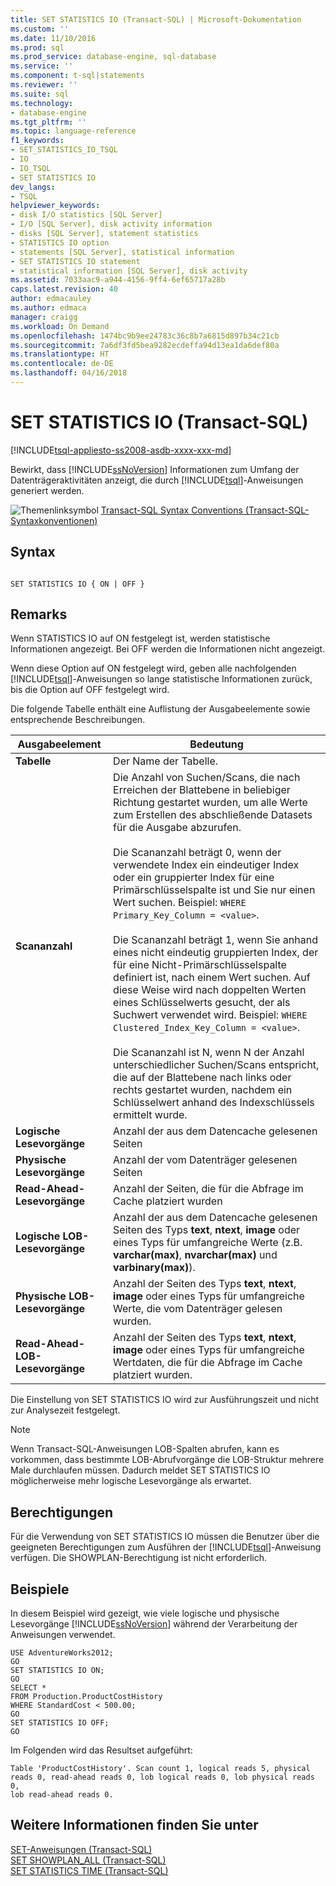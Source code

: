 ```yaml
---
title: SET STATISTICS IO (Transact-SQL) | Microsoft-Dokumentation
ms.custom: ''
ms.date: 11/10/2016
ms.prod: sql
ms.prod_service: database-engine, sql-database
ms.service: ''
ms.component: t-sql|statements
ms.reviewer: ''
ms.suite: sql
ms.technology:
- database-engine
ms.tgt_pltfrm: ''
ms.topic: language-reference
f1_keywords:
- SET_STATISTICS_IO_TSQL
- IO
- IO_TSQL
- SET STATISTICS IO
dev_langs:
- TSQL
helpviewer_keywords:
- disk I/O statistics [SQL Server]
- I/O [SQL Server], disk activity information
- disks [SQL Server], statement statistics
- STATISTICS IO option
- statements [SQL Server], statistical information
- SET STATISTICS IO statement
- statistical information [SQL Server], disk activity
ms.assetid: 7033aac9-a944-4156-9ff4-6ef65717a28b
caps.latest.revision: 40
author: edmacauley
ms.author: edmaca
manager: craigg
ms.workload: On Demand
ms.openlocfilehash: 1474bc9b9ee24783c36c8b7a6815d897b34c21cb
ms.sourcegitcommit: 7a6df3fd5bea9282ecdeffa94d13ea1da6def80a
ms.translationtype: HT
ms.contentlocale: de-DE
ms.lasthandoff: 04/16/2018
---
```

# <a name="set-statistics-io-transact-sql"></a>SET STATISTICS IO (Transact-SQL)
[!INCLUDE[tsql-appliesto-ss2008-asdb-xxxx-xxx-md](../../includes/tsql-appliesto-ss2008-asdb-xxxx-xxx-md.md)]

  Bewirkt, dass [!INCLUDE[ssNoVersion](../../includes/ssnoversion-md.md)] Informationen zum Umfang der Datenträgeraktivitäten anzeigt, die durch [!INCLUDE[tsql](../../includes/tsql-md.md)]-Anweisungen generiert werden.  
  
 ![Themenlinksymbol](../../database-engine/configure-windows/media/topic-link.gif "Topic link icon") [Transact-SQL Syntax Conventions (Transact-SQL-Syntaxkonventionen)](../../t-sql/language-elements/transact-sql-syntax-conventions-transact-sql.md)  
  
## <a name="syntax"></a>Syntax  
  
```  
  
SET STATISTICS IO { ON | OFF }  
```  
  
## <a name="remarks"></a>Remarks  
 Wenn STATISTICS IO auf ON festgelegt ist, werden statistische Informationen angezeigt. Bei OFF werden die Informationen nicht angezeigt.  
  
 Wenn diese Option auf ON festgelegt wird, geben alle nachfolgenden [!INCLUDE[tsql](../../includes/tsql-md.md)]-Anweisungen so lange statistische Informationen zurück, bis die Option auf OFF festgelegt wird.  
  
 Die folgende Tabelle enthält eine Auflistung der Ausgabeelemente sowie entsprechende Beschreibungen.  
  
|Ausgabeelement|Bedeutung|  
|-----------------|-------------|  
|**Tabelle**|Der Name der Tabelle.|  
|**Scananzahl**|Die Anzahl von Suchen/Scans, die nach Erreichen der Blattebene in beliebiger Richtung gestartet wurden, um alle Werte zum Erstellen des abschließende Datasets für die Ausgabe abzurufen.<br /><br /> Die Scananzahl beträgt 0, wenn der verwendete Index ein eindeutiger Index oder ein gruppierter Index für eine Primärschlüsselspalte ist und Sie nur einen Wert suchen. Beispiel: `WHERE Primary_Key_Column = <value>`.<br /><br /> Die Scananzahl beträgt 1, wenn Sie anhand eines nicht eindeutig gruppierten Index, der für eine Nicht-Primärschlüsselspalte definiert ist, nach einem Wert suchen. Auf diese Weise wird nach doppelten Werten eines Schlüsselwerts gesucht, der als Suchwert verwendet wird. Beispiel: `WHERE Clustered_Index_Key_Column = <value>`.<br /><br /> Die Scananzahl ist N, wenn N der Anzahl unterschiedlicher Suchen/Scans entspricht, die auf der Blattebene nach links oder rechts gestartet wurden, nachdem ein Schlüsselwert anhand des Indexschlüssels ermittelt wurde.|  
|**Logische Lesevorgänge**|Anzahl der aus dem Datencache gelesenen Seiten|  
|**Physische Lesevorgänge**|Anzahl der vom Datenträger gelesenen Seiten|  
|**Read-Ahead-Lesevorgänge**|Anzahl der Seiten, die für die Abfrage im Cache platziert wurden|  
|**Logische LOB-Lesevorgänge**|Anzahl der aus dem Datencache gelesenen Seiten des Typs **text**, **ntext**, **image** oder eines Typs für umfangreiche Werte (z.B. **varchar(max)**, **nvarchar(max)** und **varbinary(max)**).|  
|**Physische LOB-Lesevorgänge**|Anzahl der Seiten des Typs **text**, **ntext**, **image** oder eines Typs für umfangreiche Werte, die vom Datenträger gelesen wurden.|  
|**Read-Ahead-LOB-Lesevorgänge**|Anzahl der Seiten des Typs **text**, **ntext**, **image** oder eines Typs für umfangreiche Wertdaten, die für die Abfrage im Cache platziert wurden.|  
  
 Die Einstellung von SET STATISTICS IO wird zur Ausführungszeit und nicht zur Analysezeit festgelegt.  
  
> [!NOTE]  
>  Wenn Transact-SQL-Anweisungen LOB-Spalten abrufen, kann es vorkommen, dass bestimmte LOB-Abrufvorgänge die LOB-Struktur mehrere Male durchlaufen müssen. Dadurch meldet SET STATISTICS IO möglicherweise mehr logische Lesevorgänge als erwartet.  
  
## <a name="permissions"></a>Berechtigungen  
 Für die Verwendung von SET STATISTICS IO müssen die Benutzer über die geeigneten Berechtigungen zum Ausführen der [!INCLUDE[tsql](../../includes/tsql-md.md)]-Anweisung verfügen. Die SHOWPLAN-Berechtigung ist nicht erforderlich.  
  
## <a name="examples"></a>Beispiele  
 In diesem Beispiel wird gezeigt, wie viele logische und physische Lesevorgänge [!INCLUDE[ssNoVersion](../../includes/ssnoversion-md.md)] während der Verarbeitung der Anweisungen verwendet.  
  
```  
USE AdventureWorks2012;  
GO         
SET STATISTICS IO ON;  
GO  
SELECT *   
FROM Production.ProductCostHistory  
WHERE StandardCost < 500.00;  
GO  
SET STATISTICS IO OFF;  
GO  
```  
  
 Im Folgenden wird das Resultset aufgeführt:  
  
```  
Table 'ProductCostHistory'. Scan count 1, logical reads 5, physical   
reads 0, read-ahead reads 0, lob logical reads 0, lob physical reads 0,   
lob read-ahead reads 0.  
```  
  
## <a name="see-also"></a>Weitere Informationen finden Sie unter  
 [SET-Anweisungen (Transact-SQL)](../../t-sql/statements/set-statements-transact-sql.md)   
 [SET SHOWPLAN_ALL &#40;Transact-SQL&#41;](../../t-sql/statements/set-showplan-all-transact-sql.md)   
 [SET STATISTICS TIME &#40;Transact-SQL&#41;](../../t-sql/statements/set-statistics-time-transact-sql.md)  
  
  
